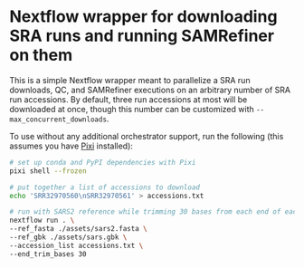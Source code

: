 # Nextflow wrapper for downloading SRA runs and running SAMRefiner on them

This is a simple Nextflow wrapper meant to parallelize a SRA run downloads, QC, and SAMRefiner executions on an arbitrary number of SRA run accessions. By default, three run accessions at most will be downloaded at once, though this number can be customized with `--max_concurrent_downloads`.

To use without any additional orchestrator support, run the following (this assumes you have [Pixi]() installed):

```bash
# set up conda and PyPI dependencies with Pixi
pixi shell --frozen

# put together a list of accessions to download
echo 'SRR32970560\nSRR32970561' > accessions.txt

# run with SARS2 reference while trimming 30 bases from each end of each read
nextflow run . \
--ref_fasta ./assets/sars2.fasta \
--ref_gbk ./assets/sars.gbk \
--accession_list accessions.txt \
--end_trim_bases 30
```

